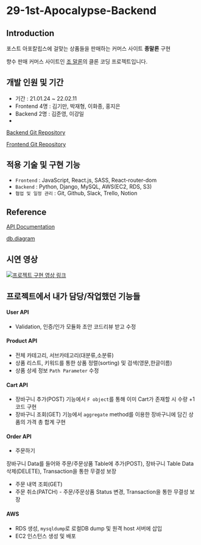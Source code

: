 # 29-1st-Apocalypse-Backend

## Introduction
포스트 아포칼립스에 걸맞는 상품들을 판매하는 커머스 사이트 __종말론__ 구현

향수 판매 커머스 사이트인 [조 말론](https://www.jomalone.co.kr/)의 클론 코딩 프로젝트입니다.


## 개발 인원 및 기간
- 기간 : 21.01.24 ~ 22.02.11
- Frontend 4명 : 김기만, 박재형, 이화종, 홍지은
- Backend  2명 : 김준영, 이강일
- 
[Backend Git Repository](https://github.com/wecode-bootcamp-korea/29-1st-Apocalypse-backend)

[Frontend Git Repository](https://github.com/wecode-bootcamp-korea/29-1st-Apocalypse-frontend)

## 적용 기술 및 구현 기능
- `Frontend`       : JavaScript, React.js, SASS, React-router-dom
- `Backend`        : Python, Django, MySQL, AWS(EC2, RDS, S3)
- `협업 및 일정 관리` : Git, Github, Slack, Trello, Notion


## Reference
[API Documentation](https://documenter.getpostman.com/view/19473444/UVeJKkH6)

[db.diagram](https://dbdiagram.io/d/61ee2a5b7cf3fc0e7c59b78f)

## 시연 영상
[![프로젝트 구현 영상 링크](https://img.youtube.com/vi/rbnuJMyuUyM/sddefault.jpg)](https://www.youtube.com/watch?v=rbnuJMyuUyM)

## 프로젝트에서 내가 담당/작업했던 기능들

#### User API
- Validation, 인증/인가 모듈화 초안 코드리뷰 받고 수정

#### Product API
- 전체 카테고리, 서브카테고리(대분류,소분류)
- 상품 리스트, 키워드를 통한 상품 정렬(sorting) 및 검색(영문,한글이름)
- 상품 상세 정보 `Path Parameter` 수정  

#### Cart API
- 장바구니 추가(POST) 기능에서 `F object`를 통해 이미 Cart가 존재할 시 수량 +1 코드 구현
- 장바구니 조회(GET) 기능에서 `aggregate` method를 이용한 장바구니에 담긴 상품의 가격 총 합계 구현

#### Order API
- 주문하기

장바구니 Data를 들어와 주문/주문상품 Table에 추가(POST), 장바구니 Table Data 삭제(DELETE), Transaction을 통한 무결성 보장
- 주문 내역 조회(GET)
- 주문 취소(PATCH) - 주문/주문상품 Status 변경, Transaction을 통한 무결성 보장

#### AWS
- RDS 생성, `mysqldump`로 로컬DB dump 및 원격 host 서버에 삽입
- EC2 인스턴스 생성 및 배포 
